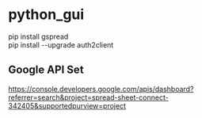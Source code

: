 # python_gui

pip install gspread<br>
pip install --upgrade auth2client

## Google API Set
https://console.developers.google.com/apis/dashboard?referrer=search&project=spread-sheet-connect-342405&supportedpurview=project